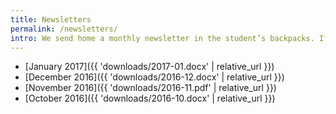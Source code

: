 ```yaml
---
title: Newsletters
permalink: /newsletters/
intro: We send home a monthly newsletter in the student’s backpacks. If you prefer a digital copy via email please contact us!
---
```


* [January 2017]({{ 'downloads/2017-01.docx' | relative_url }})
* [December 2016]({{ 'downloads/2016-12.docx' | relative_url }})
* [November 2016]({{ 'downloads/2016-11.pdf' | relative_url }})
* [October 2016]({{ 'downloads/2016-10.docx' | relative_url }})
